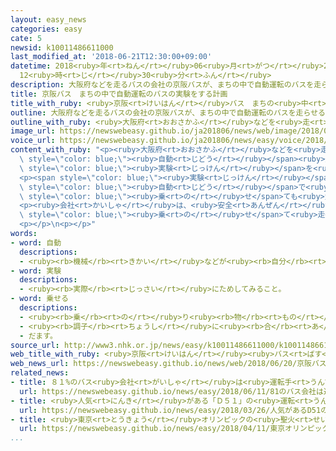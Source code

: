 ```yaml
---
layout: easy_news
categories: easy
cate: 5
newsid: k10011486611000
last_modified_at: '2018-06-21T12:30:00+09:00'
datetime: 2018<ruby>年<rt>ねん</rt></ruby>06<ruby>月<rt>がつ</rt></ruby>21<ruby>日<rt>にち</rt></ruby>
  12<ruby>時<rt>じ</rt></ruby>30<ruby>分<rt>ふん</rt></ruby>
description: 大阪府などを走るバスの会社の京阪バスが、まちの中で自動運転のバスを走らせる実験を行うことになりました。
title: 京阪バス　まちの中で自動運転のバスの実験をする計画
title_with_ruby: <ruby>京阪<rt>けいはん</rt></ruby>バス　まちの<ruby>中<rt>なか</rt></ruby>で<ruby>自動<rt>じどう</rt></ruby><ruby>運転<rt>うんてん</rt></ruby>のバスの<ruby>実験<rt>じっけん</rt></ruby>をする<ruby>計画<rt>けいかく</rt></ruby>
outline: 大阪府などを走るバスの会社の京阪バスが、まちの中で自動運転のバスを走らせる実験を行うことになりました。
outline_with_ruby: <ruby>大阪府<rt>おおさかふ</rt></ruby>などを<ruby>走<rt>はし</rt></ruby>るバスの<ruby>会社<rt>かいしゃ</rt></ruby>の<ruby>京阪<rt>けいはん</rt></ruby>バスが、まちの<ruby>中<rt>なか</rt></ruby>で<ruby>自動<rt>じどう</rt></ruby><ruby>運転<rt>うんてん</rt></ruby>のバスを<ruby>走<rt>はし</rt></ruby>らせる<ruby>実験<rt>じっけん</rt></ruby>を<ruby>行<rt>おこな</rt></ruby>うことになりました。
image_url: https://newswebeasy.github.io/ja201806/news/web/image/2018/06/20/K10011486611_1806200548_1806200555_01_03.jpg
voice_url: https://newswebeasy.github.io/ja201806/news/easy/voice/2018/06/21/k10011486611000.mp4
content_with_ruby: "<p><ruby>大阪府<rt>おおさかふ</rt></ruby>などを<ruby>走<rt>はし</rt></ruby>るバスの<ruby>会社<rt>かいしゃ</rt></ruby>の<ruby>京阪<rt>けいはん</rt></ruby>バスが、まちの<ruby>中<rt>なか</rt></ruby>で<span\
  \ style=\"color: blue;\"><ruby>自動<rt>じどう</rt></ruby></span><ruby>運転<rt>うんてん</rt></ruby>のバスを<ruby>走<rt>はし</rt></ruby>らせる<span\
  \ style=\"color: blue;\"><ruby>実験<rt>じっけん</rt></ruby></span>を<ruby>行<rt>おこな</rt></ruby>うことになりました。</p>\n\
  <p><span style=\"color: blue;\"><ruby>実験<rt>じっけん</rt></ruby></span>は２０１９<ruby>年<rt>ねん</rt></ruby>から２０２０<ruby>年<rt>ねん</rt></ruby>ごろ、<ruby>滋賀県<rt>しがけん</rt></ruby><ruby>大津市<rt>おおつし</rt></ruby>と<ruby>一緒<rt>いっしょ</rt></ruby>に<ruby>行<rt>おこな</rt></ruby>う<ruby>計画<rt>けいかく</rt></ruby>です。<ruby>駅<rt>えき</rt></ruby>の<ruby>近<rt>ちか</rt></ruby>くの１ｋｍぐらいの<ruby>道<rt>みち</rt></ruby>などをバスが<span\
  \ style=\"color: blue;\"><ruby>自動<rt>じどう</rt></ruby></span>で<ruby>走<rt>はし</rt></ruby>って、<ruby>客<rt>きゃく</rt></ruby>を<span\
  \ style=\"color: blue;\"><ruby>乗<rt>の</rt></ruby>せ</span>ても<ruby>大丈夫<rt>だいじょうぶ</rt></ruby>かどうか<ruby>調<rt>しら</rt></ruby>べます。このバスには<ruby>運転手<rt>うんてんしゅ</rt></ruby>も<ruby>乗<rt>の</rt></ruby>ります。</p>\n\
  <p><ruby>会社<rt>かいしゃ</rt></ruby>は、<ruby>安全<rt>あんぜん</rt></ruby>などに<ruby>問題<rt>もんだい</rt></ruby>がなかったら、<ruby>客<rt>きゃく</rt></ruby>を<span\
  \ style=\"color: blue;\"><ruby>乗<rt>の</rt></ruby>せ</span>て<ruby>走<rt>はし</rt></ruby>りたいと<ruby>考<rt>かんが</rt></ruby>えています。<ruby>最初<rt>さいしょ</rt></ruby>は<ruby>運転手<rt>うんてんしゅ</rt></ruby>も<ruby>乗<rt>の</rt></ruby>りますが、<ruby>将来<rt>しょうらい</rt></ruby>は<ruby>運転手<rt>うんてんしゅ</rt></ruby>が<ruby>乗<rt>の</rt></ruby>らないで<ruby>走<rt>はし</rt></ruby>るようにしたいと<ruby>考<rt>かんが</rt></ruby>えています。</p>\n\
  <p></p>\n<p></p>"
words:
- word: 自動
  descriptions:
  - <ruby><rb>機械</rb><rt>きかい</rt></ruby>などが<ruby><rb>自分</rb><rt>じぶん</rt></ruby>の<ruby><rb>力</rb><rt>ちから</rt></ruby>で<ruby><rb>動</rb><rt>うご</rt></ruby>くこと。
- word: 実験
  descriptions:
  - <ruby><rb>実際</rb><rt>じっさい</rt></ruby>にためしてみること。
- word: 乗せる
  descriptions:
  - <ruby><rb>乗</rb><rt>の</rt></ruby>り<ruby><rb>物</rb><rt>もの</rt></ruby>や<ruby><rb>動物</rb><rt>どうぶつ</rt></ruby>などに<ruby><rb>人</rb><rt>ひと</rt></ruby>や<ruby><rb>物</rb><rt>もの</rt></ruby>を<ruby><rb>積</rb><rt>つ</rt></ruby>む。
  - <ruby><rb>調子</rb><rt>ちょうし</rt></ruby>に<ruby><rb>合</rb><rt>あ</rt></ruby>わせる。
  - だます。
source_url: http://www3.nhk.or.jp/news/easy/k10011486611000/k10011486611000.html
web_title_with_ruby: <ruby>京阪<rt>けいはん</rt></ruby><ruby>バス<rt>ばす</rt></ruby> <ruby>自動<rt>じどう</rt></ruby><ruby>運転<rt>うんてん</rt></ruby>の<ruby>路線<rt>ろせん</rt></ruby><ruby>バス<rt>ばす</rt></ruby>を<ruby>実証<rt>じっしょう</rt></ruby><ruby>実験<rt>じっけん</rt></ruby>へ
web_news_url: https://newswebeasy.github.io/news/web/2018/06/20/京阪バス-自動運転の路線バスを実証実験へ
related_news:
- title: ８１%のバス<ruby>会社<rt>がいしゃ</rt></ruby>は<ruby>運転手<rt>うんてんしゅ</rt></ruby>が<ruby>足<rt>た</rt></ruby>りないと<ruby>考<rt>かんが</rt></ruby>えている
  url: https://newswebeasy.github.io/news/easy/2018/06/11/81のバス会社は運転手が足りないと考えている
- title: <ruby>人気<rt>にんき</rt></ruby>がある「Ｄ５１」の<ruby>運転<rt>うんてん</rt></ruby>がＪＲの<ruby>山口線<rt>やまぐちせん</rt></ruby>で<ruby>始<rt>はじ</rt></ruby>まる
  url: https://newswebeasy.github.io/news/easy/2018/03/26/人気があるD51の運転がJRの山口線で始まる
- title: <ruby>東京<rt>とうきょう</rt></ruby>オリンピックの<ruby>聖火<rt>せいか</rt></ruby>リレー　<ruby>日本中<rt>にほんじゅう</rt></ruby>を１１４<ruby>日<rt>にち</rt></ruby><ruby>走<rt>はし</rt></ruby>る
  url: https://newswebeasy.github.io/news/easy/2018/04/11/東京オリンピックの聖火リレー-日本中を114日走る
...
```

